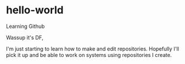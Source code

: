 # hello-world
Learning Github

Wassup it's DF,

I'm just starting to learn how to make and edit repositories.
Hopefully I'll pick it up and be able to work on systems using repositories I create.
